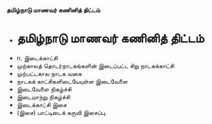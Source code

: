 **தமிழ்நாடு மாணவர் கணினித் திட்டம்**
- # தமிழ்நாடு மாணவர் கணினித் திட்டம்
- n. இடைக்காட்சி
- முற்காலத் தொடர்நாடகங்களின் இடைப்பட்ட சிறு நாடகக்காட்சி
- முற்பட்டகால நாடக வகை
- நாடகக் காட்சிகளிடையேயுள்ள இடைவேளை
- இடைவேளை நிகழ்ச்சி
- இடைமாற்று நிகழ்ச்சி
- இடைக்காட்சி இசை
- (இசை) பாட்டிடைக் கருவி இசைப்பு.

